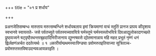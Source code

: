 +++
title = "०१ प्र शर्धाय"

+++

प्रअनजेतिसम्बन्धः मारुताय मरुत्सम्बन्धिने शर्धायबलाय इमां क्रियमाणां वाचं स्तुतिं प्रानज प्रापय कीदृशाय स्वभानवे स्वायत्तते- जसे पर्वतच्युते पर्वतस्यच्यावयित्रे घर्मस्तुभे घर्मस्यस्तोभयित्रे दिवआद्युलोकादागच्छते प्रुष्ठयज्वने षट्पृष्ठैरथन्तरबृहदादिभिरीजानाय द्युम्नश्रवसे द्योतमानान्नाय महि महत् प्रभूतं नृम्णं धनं ह्विर्लक्षणंअर्चत ददतेत्यर्थः ॥ १ ॥कारीर्याम्प्रथमस्याःपिण्ड्याः प्रवोमरुतइतियाज्या सूत्रितञ्च-प्रवोमरुतस्तविषाउदन्यवआयन्नरइति ।